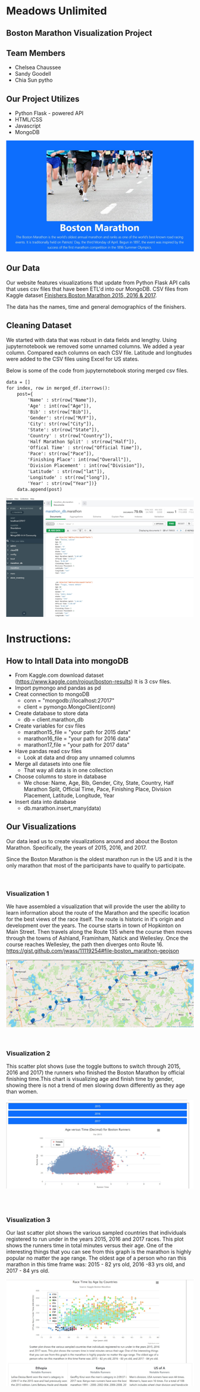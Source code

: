 # Meadows Unlimited
## Boston Marathon Visualization Project


## Team Members
* Chelsea Chaussee
* Sandy Goodell
* Chia Sun
pytho
## Our Project Utilizes

* Python Flask - powered API
* HTML/CSS
* Javascript
* MongoDB

![website](images/website_header.jpg)

## Our Data

Our website features visualizations that update from Python Flask API calls that uses csv files that have been ETL'd into our MongoDB. CSV files from Kaggle dataset 
[Finishers Boston Marathon 2015, 2016 & 2017](https://www.kaggle.com/rojour/boston-results).

The data has the names, time and general demographics of the finishers.

## Cleaning Dataset

We started with data that was robust in data fields and lengthy. 
Using jupyternotebook we removed some unnamed columns. We added a year column. Compared each columns on each CSV file. Latitude and longitudes were added to the CSV files using Excel for US states.

Below is some of the code from jupyternotebook storing merged csv files.

```
data = []
for index, row in merged_df.iterrows():
    post={
        'Name' : str(row["Name"]),
        'Age' : int(row["Age"]),
        'Bib' : str(row["Bib"]),
        'Gender': str(row["M/F"]),
        'City': str(row["City"]),
        'State': str(row["State"]),
        'Country' : str(row["Country"]),
        'Half Marathon Split' : str(row["Half"]),
        'Offical Time' : str(row["Official Time"]),
        'Pace': str(row["Pace"]),
        'Finishing Place': int(row["Overall"]),
        'Division Placement' : int(row["Division"]),
        'Latitude' : str(row["lat"]),
        'Longitude' : str(row["long"]),
        'Year' : str(row["Year"])}
    data.append(post)

```
![MongoDB](images/mongodb.jpg)

# Instructions:
## How to Intall Data into mongoDB
*  From Kaggle.com download dataset (https://www.kaggle.com/rojour/boston-results) It is 3 csv files.
*  Import pymongo and pandas as pd
* Creat connection to mongoDB
  - conn = "mongodb://localhost:27017"
  - client = pymongo.MongoClient(conn)
* Create database to store data
  - db = client.marathon_db
* Create variables for csv files
  - marathon15_file = "your path for 2015 data"
  - marathon16_file = "your path for 2016 data"
  - marathon17_file = "your path for 2017 data"
* Have pandas read csv files
  - Look at data and drop any unnamed columns
* Merge all datasets into one file 
  - That way all data is in one collection
* Choose columns to store in database
  - We chose: Name, Age, Bib, Gender, City, State, Country, Half Marathon Split, Official Time, Pace, Finishing Place, Division Placement, Latitude, Longitude, Year
* Insert data into database
  - db.marathon.insert_many(data)

## Our Visualizations
Our data lead us to create visualizations around and about the Boston Marathon. Specifically, the years of 2015, 2016, and 2017. 

Since the Boston Marathon is the oldest marathon run in the US and it is the only marathon that most of the participants have to qualify to participate.
<br />  
<br />  


### Visualization 1
We have assembled a visualization that will provide the user the ability to learn information about the route of the Marathon and the specific location for the best views of the race itself. The route is historic in it's origin and development over the years. The course starts in town of Hopkinton on Main Street. Then travels along the Route 135 where the course then moves through the towns of Ashland, Framinham, Natick and Wellesley. Once the course reaches Wellesley, the path then diverges onto Route 16. 
https://gist.github.com/jwass/11119254#file-boston_marathon-geojson

![Boston Marathon map](images/Viewpointsmap.jpg)
<br />  
<br />  

### Visualization 2
This scatter plot shows (use the toggle buttons to switch through 2015, 2016 and 2017) the runners who finished the Boston Marathon by official finishing time.This chart is visualizing age and finish time by gender, showing there is not a trend of men slowing down differently as they age than women.

![scatterplot](/images/scatterplot.jpg)

<br />  
<br />  

### Visualization 3

Our last scatter plot shows the various sampled countries that individuals registered to run under in the years 2015, 2016 and 2017 races. This plot shows the runners time in total minutes versus their age. One of the interesting things that you can see from this graph is the marathon is highly popular no matter the age range. The oldest age of a person who ran this marathon in this time frame was: 2015 - 82 yrs old, 2016 -83 yrs old, and 2017 - 84 yrs old.


![scatterplot](/images/scatterplot2.jpg)
